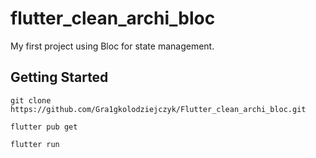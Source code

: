 # flutter_clean_archi_bloc

My first project using Bloc for state management.

## Getting Started

```git clone https://github.com/Gra1gkolodziejczyk/Flutter_clean_archi_bloc.git```

```flutter pub get```

```flutter run```